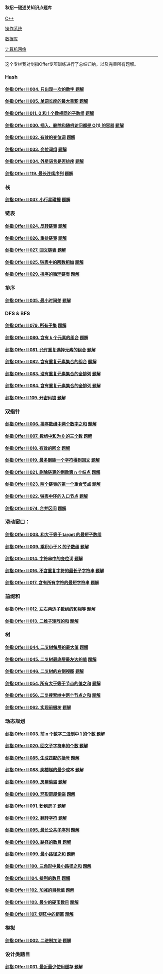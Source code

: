 #### 秋招一键通关知识点题库

[C++](../../CPP语言相关)

[操作系统](../../操作系统)

[数据库](../../数据库)

[计算机网络](../../计算机网络)



---

这个专栏我对剑指Offer专项训练进行了总结归纳，以及完善所有题解。

### Hash

#### [剑指 Offer II 004. 只出现一次的数字 ](https://leetcode-cn.com/problems/WGki4K/)  [题解](https://leetcode-cn.com/problems/WGki4K/solution/tong-guan-jian-2-shuang-bai-hash-wei-yun-nxzh/)



#### [剑指 Offer II 005. 单词长度的最大乘积](https://leetcode-cn.com/problems/aseY1I/)  [题解](https://leetcode-cn.com/problems/aseY1I/solution/tong-guan-jian-2-shuang-bai-hash-zhuang-hjol4/)



#### [剑指 Offer II 011. 0 和 1 个数相同的子数组](https://leetcode-cn.com/problems/A1NYOS/)   [题解](https://leetcode-cn.com/problems/A1NYOS/solution/tong-guan-jian-2-cong-bao-sou-chao-shi-d-aocz/)



#### [剑指 Offer II 030. 插入、删除和随机访问都是 O(1) 的容器](https://leetcode-cn.com/problems/FortPu/)  [题解](https://leetcode-cn.com/problems/FortPu/solution/tong-guan-jian-2-liang-chong-si-lu-hashv-eqy5/)



#### [剑指 Offer II 032. 有效的变位词](https://leetcode-cn.com/problems/dKk3P7/)   [题解](https://leetcode-cn.com/problems/dKk3P7/solution/tong-guan-jian-2-chao-100-liang-si-lu-so-zyq2/)

#### [剑指 Offer II 033. 变位词组](https://leetcode-cn.com/problems/sfvd7V/)   [题解](https://leetcode-cn.com/problems/sfvd7V/solution/tong-guan-jian-2-zhuo-chong-chao-100-by-6j163/)

#### [剑指 Offer II 034. 外星语言是否排序](https://leetcode-cn.com/problems/lwyVBB/)  [题解](https://leetcode-cn.com/problems/lwyVBB/solution/tong-guan-jian-2-mo-ni-by-muluo-2-wb7d/)



#### [剑指 Offer II 119. 最长连续序列](https://leetcode-cn.com/problems/WhsWhI/) [题解](https://leetcode-cn.com/problems/WhsWhI/solution/tong-guan-jian-2-shuang-bai-yi-ti-san-ji-neiz/)



### 栈

#### [剑指 Offer II 037. 小行星碰撞](https://leetcode-cn.com/problems/XagZNi/)  [题解](https://leetcode-cn.com/problems/XagZNi/solution/tong-guan-jian-2-shuang-bai-zhan-by-mulu-8smi/)



### 链表

#### [剑指 Offer II 024. 反转链表](https://leetcode-cn.com/problems/UHnkqh/)  [题解](https://leetcode-cn.com/problems/UHnkqh/solution/tong-guan-jian-2-shuang-bai-bu-fei-hua-l-sc9u/)

#### [剑指 Offer II 026. 重排链表](https://leetcode-cn.com/problems/LGjMqU/)  [题解](https://leetcode-cn.com/problems/LGjMqU/solution/tong-guan-jian-2-shuang-zhi-zhen-by-mulu-pz0g/)

#### [剑指 Offer II 027. 回文链表](https://leetcode-cn.com/problems/aMhZSa/)  [题解](https://leetcode-cn.com/problems/aMhZSa/solution/tong-guan-jian-2-shuang-bai-by-muluo-2-jmmx/)

#### [剑指 Offer II 025. 链表中的两数相加](https://leetcode-cn.com/problems/lMSNwu/)  [题解](https://leetcode-cn.com/problems/lMSNwu/solution/tong-guan-jian-2-yuan-di-xiu-gai-mei-you-zhry/)

#### [剑指 Offer II 029. 排序的循环链表](https://leetcode-cn.com/problems/4ueAj6/)  [题解](https://leetcode-cn.com/problems/4ueAj6/solution/tong-guan-jian-2-chao-100-luo-ji-jian-da-reg4/)



### 排序

#### [剑指 Offer II 035. 最小时间差](https://leetcode-cn.com/problems/569nqc/)  [题解](https://leetcode-cn.com/problems/569nqc/solution/tong-guan-jian-2-pai-xu-mei-ju-by-muluo-i8viq/)



### DFS & BFS

#### [剑指 Offer II 079. 所有子集](https://leetcode-cn.com/problems/TVdhkn/)  [题解](https://leetcode-cn.com/problems/TVdhkn/solution/tong-guan-jian-2-shuang-bai-dfs-jian-zhi-zwmp/)

#### [剑指 Offer II 080. 含有 k 个元素的组合](https://leetcode-cn.com/problems/uUsW3B/) [题解](https://leetcode-cn.com/problems/uUsW3B/solution/tong-guan-jian-2-shuang-bai-shen-du-you-napnl/)

#### [剑指 Offer II 081. 允许重复选择元素的组合](https://leetcode-cn.com/problems/Ygoe9J/)  [题解](https://leetcode-cn.com/problems/Ygoe9J/solution/tong-guan-jian-2-shuang-bai-dfs-hui-su-j-tcvk/)

#### [剑指 Offer II 082. 含有重复元素集合的组合](https://leetcode-cn.com/problems/4sjJUc/) [题解](https://leetcode-cn.com/problems/4sjJUc/solution/tong-guan-jian-2-shuang-bai-pai-xu-dfs-h-2u8j/)

#### [剑指 Offer II 083. 没有重复元素集合的全排列](https://leetcode-cn.com/problems/VvJkup/) [题解](https://leetcode-cn.com/problems/VvJkup/solution/tong-guan-jian-2-shuang-bai-dfs-hui-su-j-sxiz/)

#### [剑指 Offer II 084. 含有重复元素集合的全排列 ](https://leetcode-cn.com/problems/7p8L0Z/)  [题解](https://leetcode-cn.com/problems/7p8L0Z/solution/tong-guan-jian-2-shuang-bai-dfs-hui-su-j-rz80/)



#### [剑指 Offer II 109. 开密码锁](https://leetcode-cn.com/problems/zlDJc7/)   [题解](https://leetcode-cn.com/problems/zlDJc7/solution/tong-guan-jian-2-shuang-bai-cong-yi-xian-ha1y/)





### 双指针

#### [剑指 Offer II 006. 排序数组中两个数字之和](https://leetcode-cn.com/problems/kLl5u1/)  [题解](https://leetcode-cn.com/problems/kLl5u1/solution/tong-guan-jian-2-ologn-shuang-bai-yi-ti-clbzn/)



#### [剑指 Offer II 007. 数组中和为 0 的三个数](https://leetcode-cn.com/problems/1fGaJU/)   [题解](https://leetcode-cn.com/problems/1fGaJU/solution/tong-guan-jian-2-yi-wang-da-jin-nge-shu-coocx/)



#### [剑指 Offer II 018. 有效的回文](https://leetcode-cn.com/problems/XltzEq/)  [题解](https://leetcode-cn.com/problems/XltzEq/solution/tong-guan-jian-2-shuang-bai-shuang-zhi-z-lx0m/)

#### [剑指 Offer II 019. 最多删除一个字符得到回文](https://leetcode-cn.com/problems/RQku0D/)  [题解](https://leetcode-cn.com/problems/RQku0D/solution/tong-guan-jian-2-shuang-zhi-zhen-by-mulu-wmug/)

#### [剑指 Offer II 021. 删除链表的倒数第 n 个结点](https://leetcode-cn.com/problems/SLwz0R/) [题解](https://leetcode-cn.com/problems/SLwz0R/solution/tong-guan-jian-2-shuang-bai-wei-tou-jie-beovf/)



#### [剑指 Offer II 023. 两个链表的第一个重合节点](https://leetcode-cn.com/problems/3u1WK4/)  [题解](https://leetcode-cn.com/problems/3u1WK4/solution/tong-guan-jian-2-shuang-bai-yi-ti-shuang-lrgd/)



#### [剑指 Offer II 022. 链表中环的入口节点](https://leetcode-cn.com/problems/c32eOV/)  [题解](https://leetcode-cn.com/problems/c32eOV/solution/tong-guan-jian-2-shuang-bai-kuai-man-shu-oig4/)



#### [剑指 Offer II 074. 合并区间](https://leetcode-cn.com/problems/SsGoHC/)   [题解](https://leetcode-cn.com/problems/SsGoHC/solution/tong-guan-jian-2-pai-xu-shuang-zhi-zhen-7kcqz/)



### 滑动窗口：

#### [剑指 Offer II 008. 和大于等于 target 的最短子数组](https://leetcode-cn.com/problems/2VG8Kg/)



#### [剑指 Offer II 009. 乘积小于 K 的子数组](https://leetcode-cn.com/problems/ZVAVXX/)   [题解](https://leetcode-cn.com/problems/ZVAVXX/solution/tong-guan-jian-2-on-hua-dong-chuang-kou-qn1fg/)



#### [剑指 Offer II 014. 字符串中的变位词](https://leetcode-cn.com/problems/MPnaiL/)  [题解](https://leetcode-cn.com/problems/MPnaiL/solution/tong-guan-jian-2-chao-100-hua-dong-chuan-40yi/)

#### [剑指 Offer II 016. 不含重复字符的最长子字符串](https://leetcode-cn.com/problems/wtcaE1/)  [题解](https://leetcode-cn.com/problems/wtcaE1/solution/tong-guan-jian-2-hua-dong-chuang-kou-by-tlv99/)

#### [剑指 Offer II 017. 含有所有字符的最短字符串](https://leetcode-cn.com/problems/M1oyTv/)  [题解](https://leetcode-cn.com/problems/M1oyTv/solution/tong-guan-jian-2-on-hua-dong-chuang-kou-nxzoz/)

### 前缀和

#### [剑指 Offer II 012. 左右两边子数组的和相等](https://leetcode-cn.com/problems/tvdfij/) [题解](https://leetcode-cn.com/problems/tvdfij/solution/tong-guan-jian-2-chao-100-qian-zhui-he-b-ien7/)



#### [剑指 Offer II 013. 二维子矩阵的和](https://leetcode-cn.com/problems/O4NDxx/)   [题解](https://leetcode-cn.com/problems/O4NDxx/solution/tong-guan-jian-2-er-wei-qian-zhui-he-by-to061/)



### 树

#### [剑指 Offer II 044. 二叉树每层的最大值](https://leetcode-cn.com/problems/hPov7L/) [题解](https://leetcode-cn.com/problems/hPov7L/solution/tong-guan-jian-2-shuang-bai-bfs-by-muluo-sunt/)

#### [剑指 Offer II 045. 二叉树最底层最左边的值](https://leetcode-cn.com/problems/LwUNpT/)  [题解](https://leetcode-cn.com/problems/LwUNpT/solution/tong-guan-jian-2-yi-ti-duo-jie-bfs-dfs-b-fgmp/)

#### [剑指 Offer II 046. 二叉树的右侧视图](https://leetcode-cn.com/problems/WNC0Lk/)  [题解](https://leetcode-cn.com/problems/WNC0Lk/solution/tong-guan-jian-2-ji-hu-shuang-bai-bfs-df-igjj/)

#### [剑指 Offer II 054. 所有大于等于节点的值之和](https://leetcode-cn.com/problems/w6cpku/)  [题解](https://leetcode-cn.com/problems/w6cpku/solution/tong-guan-jian-2-morrisbian-li-o1-by-mul-9p28/)

#### [剑指 Offer II 056. 二叉搜索树中两个节点之和](https://leetcode-cn.com/problems/opLdQZ/)  [题解](https://leetcode-cn.com/problems/opLdQZ/solution/tong-guan-jian-2-yi-ti-liang-jie-hash-df-odmd/)

#### [剑指 Offer II 062. 实现前缀树](https://leetcode-cn.com/problems/QC3q1f/)  [题解](https://leetcode-cn.com/problems/QC3q1f/solution/tong-guan-jian-2-chao-100-san-chong-si-l-1ter/)





### 动态规划

#### [剑指 Offer II 003. 前 n 个数字二进制中 1 的个数](https://leetcode-cn.com/problems/w3tCBm/)  [题解](https://leetcode-cn.com/problems/w3tCBm/solution/tong-guan-jian-2-shuang-bai-yi-ti-san-ji-eh43/)



#### [剑指 Offer II 020. 回文子字符串的个数](https://leetcode-cn.com/problems/a7VOhD/)  [题解](https://leetcode-cn.com/problems/a7VOhD/solution/tong-guan-jian-2-yi-ti-san-jie-cong-mei-xbdbq/)

#### [剑指 Offer II 085. 生成匹配的括号](https://leetcode-cn.com/problems/IDBivT/)  [题解](https://leetcode-cn.com/problems/IDBivT/solution/tong-guan-jian-2-shuang-bai-yi-ti-shuang-4rxc/)



#### [剑指 Offer II 088. 爬楼梯的最少成本](https://leetcode-cn.com/problems/GzCJIP/)  [题解](https://leetcode-cn.com/problems/GzCJIP/solution/tong-guan-jian-2-shuang-bai-dp-kong-jian-olhi/)

#### [剑指 Offer II 089. 房屋偷盗](https://leetcode-cn.com/problems/Gu0c2T/)   [题解](https://leetcode-cn.com/problems/Gu0c2T/solution/tong-guan-jian-2-0ms-dp-by-muluo-2-og0i/)

#### [剑指 Offer II 090. 环形房屋偷盗](https://leetcode-cn.com/problems/PzWKhm/)  [题解](https://leetcode-cn.com/problems/PzWKhm/solution/tong-guan-jian-2-shuang-bai-dp-by-muluo-oe86q/)

#### [剑指 Offer II 091. 粉刷房子](https://leetcode-cn.com/problems/JEj789/)  [题解](https://leetcode-cn.com/problems/JEj789/solution/tong-guan-jian-2-shuang-bai-dp-by-muluo-ce2f6/)

#### [剑指 Offer II 092. 翻转字符](https://leetcode-cn.com/problems/cyJERH/)  [题解](https://leetcode-cn.com/problems/cyJERH/solution/tong-guan-jian-2-dp-qian-zhui-he-hou-zhu-de0s/)

#### [剑指 Offer II 095. 最长公共子序列](https://leetcode-cn.com/problems/qJnOS7/)  [题解](https://leetcode-cn.com/problems/qJnOS7/solution/tong-guan-jian-2-shuang-bai-dp-by-muluo-iacjm/)

#### [剑指 Offer II 098. 路径的数目](https://leetcode-cn.com/problems/2AoeFn/)  [题解](https://leetcode-cn.com/problems/2AoeFn/solution/tong-guan-jian-2-chao-100-dp-by-muluo-2-ib1t/)

#### [剑指 Offer II 099. 最小路径之和](https://leetcode-cn.com/problems/0i0mDW/)  [题解](https://leetcode-cn.com/problems/0i0mDW/solution/tong-guan-jian-2-shuang-bai-dp-by-muluo-azuiz/)

#### [剑指 Offer II 100. 三角形中最小路径之和](https://leetcode-cn.com/problems/IlPe0q/)  [题解](https://leetcode-cn.com/problems/IlPe0q/solution/tong-guan-jian-2-shuang-bai-dp-by-muluo-9jsha/)



#### [剑指 Offer II 104. 排列的数目](https://leetcode-cn.com/problems/D0F0SV/) [题解](https://leetcode-cn.com/problems/D0F0SV/solution/tong-guan-jian-2-shuang-bai-bei-bao-dp-b-f33v/)

#### [剑指 Offer II 102. 加减的目标值](https://leetcode-cn.com/problems/YaVDxD/)  [题解](https://leetcode-cn.com/problems/YaVDxD/solution/tong-guan-jian-2-chao-100-0-1bei-bao-dp-8p0kj/)

#### [剑指 Offer II 103. 最少的硬币数目](https://leetcode-cn.com/problems/gaM7Ch/)  [题解](https://leetcode-cn.com/problems/gaM7Ch/solution/tong-guan-jian-2-dp-kong-jian-on-ji-hu-s-kvvq/)



#### [剑指 Offer II 107. 矩阵中的距离](https://leetcode-cn.com/problems/2bCMpM/)  [题解](https://leetcode-cn.com/problems/2bCMpM/solution/tong-guan-jian-2-shuang-bai-yi-ti-duo-ji-afh5/)



### 模拟

#### [剑指 Offer II 002. 二进制加法](https://leetcode-cn.com/problems/JFETK5/) [题解](https://leetcode-cn.com/problems/JFETK5/solution/tong-guan-jian-2-shuang-bai-mo-ni-yuan-d-awrm/)



### 设计类题目

#### [剑指 Offer II 031. 最近最少使用缓存](https://leetcode-cn.com/problems/OrIXps/)  [题解](https://leetcode-cn.com/problems/OrIXps/solution/tong-guan-jian-2-mei-you-pai-ming-shou-d-buuu/)
